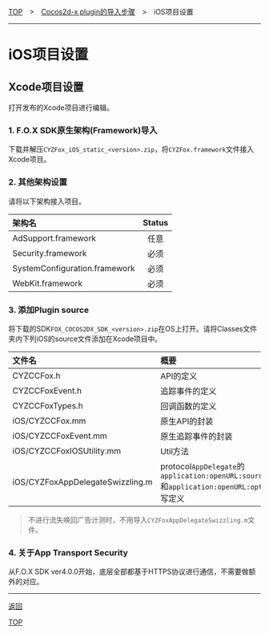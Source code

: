 [TOP](../../../README.md)　>　[Cocos2d-x plugin的导入步骤](../../README.md)　>　iOS项目设置

---

# iOS项目设置

## **Xcode项目设置**

打开发布的Xcode项目进行编辑。

### 1. F.O.X SDK原生架构(Framework)导入

下载并解压`CYZFox_iOS_static_<version>.zip`，将`CYZFox.framework`文件接入Xcode项目。

### 2. 其他架构设置

请将以下架构接入项目。

架构名 | Status
:--- | :---:
AdSupport.framework|任意
Security.framework|必须
SystemConfiguration.framework|必须
WebKit.framework|必须


### 3. 添加Plugin source

将下载的SDK`FOX_COCOS2DX_SDK_<version>.zip`在OS上打开。请将Classes文件夹内下列iOS的source文件添加在Xcode项目中。

文件名|概要
:---|:---
CYZCCFox.h|API的定义
CYZCCFoxEvent.h|追踪事件的定义
CYZCCFoxTypes.h|回调函数的定义
iOS/CYZCCFox.mm|原生API的封装
iOS/CYZCCFoxEvent.mm|原生追踪事件的封装
iOS/CYZCCFoxIOSUtility.mm|Util方法
iOS/CYZFoxAppDelegateSwizzling.m|protocol`AppDelegate`的`application:openURL:sourceApplication:`和`application:openURL:options`的动态重写定义

> 不进行流失唤回广告计测时，不用导入`CYZFoxAppDelegateSwizzling.m`文件。

### 4. 关于App Transport Security

从F.O.X SDK ver4.0.0开始，底层全部都基于HTTPS协议进行通信，不需要做额外的对应。

---
[返回](../README.md#ios)

[TOP](../../../README.md)
